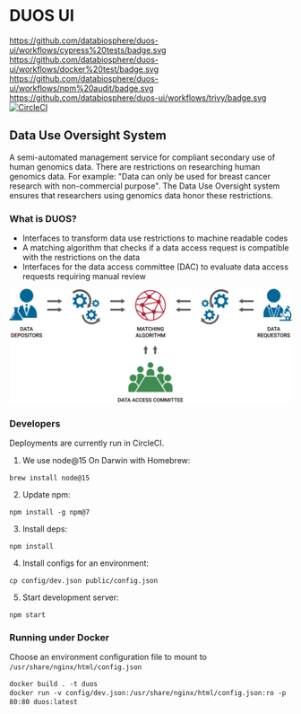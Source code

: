 DUOS UI
=======
https://github.com/databiosphere/duos-ui/workflows/cypress%20tests/badge.svg
https://github.com/databiosphere/duos-ui/workflows/docker%20test/badge.svg
https://github.com/databiosphere/duos-ui/workflows/npm%20audit/badge.svg
https://github.com/databiosphere/duos-ui/workflows/trivy/badge.svg
[![CircleCI](https://circleci.com/gh/DataBiosphere/duos-ui.svg?style=svg)](https://circleci.com/gh/DataBiosphere/duos-ui)

## Data Use Oversight System
A semi-automated management service for compliant secondary use of human genomics data.
There are restrictions on researching human genomics data. For example: 
"Data can only be used for breast cancer research with non-commercial purpose".
The Data Use Oversight system ensures that researchers using genomics data honor these restrictions.

### What is DUOS?
* Interfaces to transform data use restrictions to machine readable codes
* A matching algorithm that checks if a data access request is compatible with the restrictions on the data
* Interfaces for the data access committee (DAC) to evaluate data access requests requiring manual review

![What is DUOS](https://github.com/DataBiosphere/duos-ui/blob/develop/public/images/what_is_duos.svg)

### Developers

Deployments are currently run in CircleCI.

1. We use node@15 On Darwin with Homebrew:

```
brew install node@15
```
2. Update npm:

```
npm install -g npm@7
```
3. Install deps:

```
npm install
```
4. Install configs for an environment:

```
cp config/dev.json public/config.json
```
5. Start development server:

```
npm start
```
### Running under Docker

Choose an environment configuration file to mount to `/usr/share/nginx/html/config.json`

```
docker build . -t duos
docker run -v config/dev.json:/usr/share/nginx/html/config.json:ro -p 80:80 duos:latest
```

